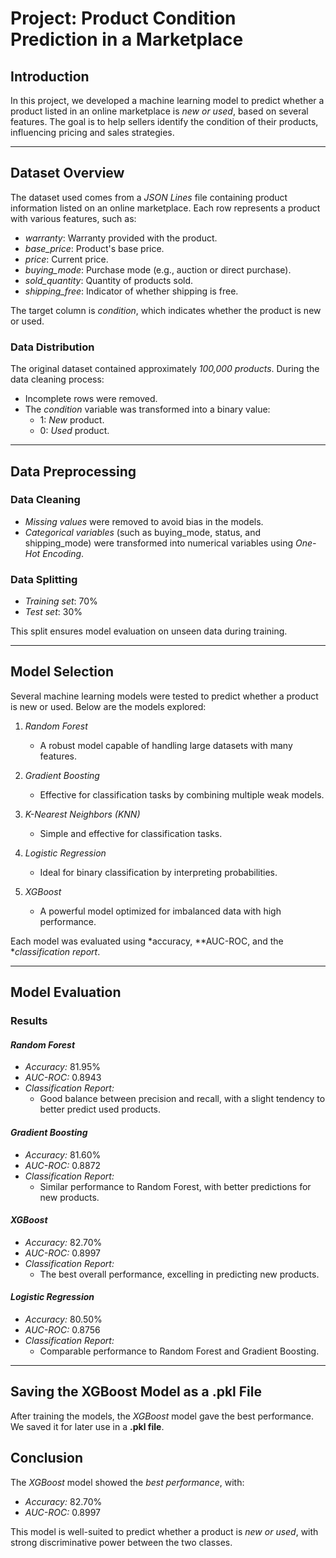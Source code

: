 # Project: Product Condition Prediction in a Marketplace  

## Introduction  
In this project, we developed a machine learning model to predict whether a product listed in an online marketplace is *new or used*, based on several features. The goal is to help sellers identify the condition of their products, influencing pricing and sales strategies.  

---

## Dataset Overview  
The dataset used comes from a *JSON Lines* file containing product information listed on an online marketplace. Each row represents a product with various features, such as:  

- *warranty*: Warranty provided with the product.  
- *base_price*: Product's base price.  
- *price*: Current price.  
- *buying_mode*: Purchase mode (e.g., auction or direct purchase).  
- *sold_quantity*: Quantity of products sold.  
- *shipping_free*: Indicator of whether shipping is free.  

The target column is *condition*, which indicates whether the product is new or used.  

### Data Distribution  
The original dataset contained approximately *100,000 products*. During the data cleaning process:  
- Incomplete rows were removed.  
- The *condition* variable was transformed into a binary value:  
  - 1: *New* product.  
  - 0: *Used* product.  

---

## Data Preprocessing  
### Data Cleaning  
- *Missing values* were removed to avoid bias in the models.  
- *Categorical variables* (such as buying_mode, status, and shipping_mode) were transformed into numerical variables using *One-Hot Encoding*.  

### Data Splitting  
- *Training set*: 70%  
- *Test set*: 30%  

This split ensures model evaluation on unseen data during training.  

---

## Model Selection  
Several machine learning models were tested to predict whether a product is new or used. Below are the models explored:  

1. *Random Forest*  
   - A robust model capable of handling large datasets with many features.  

2. *Gradient Boosting*  
   - Effective for classification tasks by combining multiple weak models.  

3. *K-Nearest Neighbors (KNN)*  
   - Simple and effective for classification tasks.  

4. *Logistic Regression*  
   - Ideal for binary classification by interpreting probabilities.  

5. *XGBoost*  
   - A powerful model optimized for imbalanced data with high performance.  

Each model was evaluated using *accuracy, **AUC-ROC, and the **classification report*.  

---

## Model Evaluation  
### Results  

#### *Random Forest*  
- *Accuracy:* 81.95%  
- *AUC-ROC:* 0.8943  
- *Classification Report:*  
  - Good balance between precision and recall, with a slight tendency to better predict used products.  

#### *Gradient Boosting*  
- *Accuracy:* 81.60%  
- *AUC-ROC:* 0.8872  
- *Classification Report:*  
  - Similar performance to Random Forest, with better predictions for new products.  

#### *XGBoost*  
- *Accuracy:* 82.70%  
- *AUC-ROC:* 0.8997  
- *Classification Report:*  
  - The best overall performance, excelling in predicting new products.  

#### *Logistic Regression*  
- *Accuracy:* 80.50%  
- *AUC-ROC:* 0.8756  
- *Classification Report:*  
  - Comparable performance to Random Forest and Gradient Boosting.  

---

## Saving the XGBoost Model as a .pkl File
After training the models, the *XGBoost* model gave the best performance. We saved it for later use in a **.pkl file**.



## Conclusion  
The *XGBoost* model showed the *best performance*, with:  
- *Accuracy:* 82.70%  
- *AUC-ROC:* 0.8997  

This model is well-suited to predict whether a product is *new or used*, with strong discriminative power between the two classes.